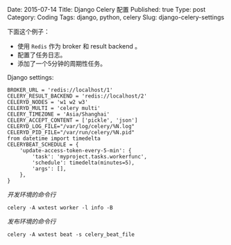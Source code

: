 Date: 2015-07-14
Title: Django Celery 配置
Published: true
Type: post
Category: Coding
Tags: django, python, celery
Slug: django-celery-settings

下面这个例子：

* 使用 `Redis` 作为 broker 和 result backend 。
* 配置了任务日志。
* 添加了一个5分钟的周期性任务。

Django settings:

~~~~.python
BROKER_URL = 'redis://localhost/1'
CELERY_RESULT_BACKEND = 'redis://localhost/2'
CELERYD_NODES = 'w1 w2 w3'
CELERYD_MULTI = 'celery multi'
CELERY_TIMEZONE = 'Asia/Shanghai'
CELERY_ACCEPT_CONTENT = ['pickle', 'json']
CELERYD_LOG_FILE="/var/log/celery/%N.log"
CELERYD_PID_FILE="/var/run/celery/%N.pid"
from datetime import timedelta
CELERYBEAT_SCHEDULE = {
    'update-access-token-every-5-min': {
        'task': 'myproject.tasks.workerfunc',
        'schedule': timedelta(minutes=5),
        'args': [],
    },
}
~~~~

*开发环境的命令行*

`celery -A wxtest worker -l info -B`

*发布环境的命令行*

`celery -A wxtest beat -s celery_beat_file`

